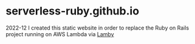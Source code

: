 # serverless-ruby.github.io

2022-12 I created  this static website in order to replace the Ruby on Rails project running on AWS Lambda via [Lamby](https://lamby.custominktech.com/)


